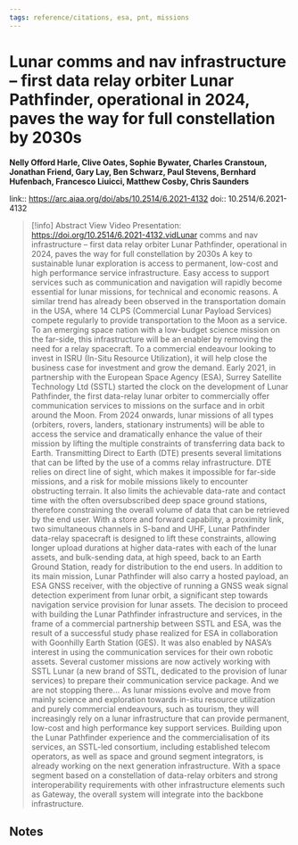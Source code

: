 ```yaml
---
tags: reference/citations, esa, pnt, missions
---
```

# Lunar comms and nav infrastructure – first data relay orbiter Lunar Pathfinder, operational in 2024, paves the way for full constellation by 2030s

**Nelly Offord Harle, Clive Oates, Sophie Bywater, Charles Cranstoun, Jonathan Friend, Gary Lay, Ben Schwarz, Paul Stevens, Bernhard Hufenbach, Francesco Liuicci, Matthew Cosby, Chris Saunders**


link:: https://arc.aiaa.org/doi/abs/10.2514/6.2021-4132
doi:: 10.2514/6.2021-4132

> [!info] Abstract
> View Video Presentation: https://doi.org/10.2514/6.2021-4132.vidLunar comms and nav infrastructure – first data relay orbiter Lunar Pathfinder, operational in 2024, paves the way for full constellation by 2030s A key to sustainable lunar exploration is access to permanent, low-cost and high performance service infrastructure. Easy access to support services such as communication and navigation will rapidly become essential for lunar missions, for technical and economic reasons. A similar trend has already been observed in the transportation domain in the USA, where 14 CLPS (Commercial Lunar Payload Services) compete regularly to provide transportation to the Moon as a service. To an emerging space nation with a low-budget science mission on the far-side, this infrastructure will be an enabler by removing the need for a relay spacecraft. To a commercial endeavour looking to invest in ISRU (In-Situ Resource Utilization), it will help close the business case for investment and grow the demand. Early 2021, in partnership with the European Space Agency (ESA), Surrey Satellite Technology Ltd (SSTL) started the clock on the development of Lunar Pathfinder, the first data-relay lunar orbiter to commercially offer communication services to missions on the surface and in orbit around the Moon. From 2024 onwards, lunar missions of all types (orbiters, rovers, landers, stationary instruments) will be able to access the service and dramatically enhance the value of their mission by lifting the multiple constraints of transferring data back to Earth. Transmitting Direct to Earth (DTE) presents several limitations that can be lifted by the use of a comms relay infrastructure. DTE relies on direct line of sight, which makes it impossible for far-side missions, and a risk for mobile missions likely to encounter obstructing terrain. It also limits the achievable data-rate and contact time with the often oversubscribed deep space ground stations, therefore constraining the overall volume of data that can be retrieved by the end user. With a store and forward capability, a proximity link, two simultaneous channels in S-band and UHF, Lunar Pathfinder data-relay spacecraft is designed to lift these constraints, allowing longer upload durations at higher data-rates with each of the lunar assets, and bulk-sending data, at high speed, back to an Earth Ground Station, ready for distribution to the end users. In addition to its main mission, Lunar Pathfinder will also carry a hosted payload, an ESA GNSS receiver, with the objective of running a GNSS weak signal detection experiment from lunar orbit, a significant step towards navigation service provision for lunar assets. The decision to proceed with building the Lunar Pathfinder infrastructure and services, in the frame of a commercial partnership between SSTL and ESA, was the result of a successful study phase realized for ESA in collaboration with Goonhilly Earth Station (GES). It was also enabled by NASA’s interest in using the communication services for their own robotic assets. Several customer missions are now actively working with SSTL Lunar (a new brand of SSTL, dedicated to the provision of lunar services) to prepare their communication service package. And we are not stopping there… As lunar missions evolve and move from mainly science and exploration towards in-situ resource utilization and purely commercial endeavours, such as tourism, they will increasingly rely on a lunar infrastructure that can provide permanent, low-cost and high performance key support services. Building upon the Lunar Pathfinder experience and the commercialisation of its services, an SSTL-led consortium, including established telecom operators, as well as space and ground segment integrators, is already working on the next generation infrastructure. With a space segment based on a constellation of data-relay orbiters and strong interoperability requirements with other infrastructure elements such as Gateway, the overall system will integrate into the backbone infrastructure.



## Notes

